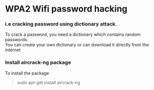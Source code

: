 # WPA2 Wifi password hacking
### i.e cracking password using dictionary attack.
To crack a password, you need a dictionary which contains random passwords.</br>
You can create your own dictionary or can download it directly from the internet</br>
### Install aircrack-ng package
To install the package</br>
> sudo apt-get install aircrack-ng</br>


